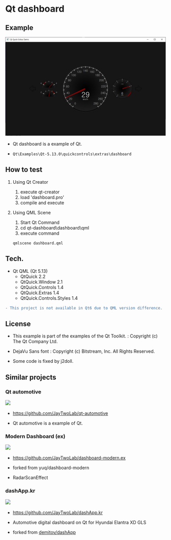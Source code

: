 # Qt dashboard

## Example

![](image/dash.jpg)

- Qt dashboard is a example of Qt.

- `Qt\Examples\Qt-5.13.0\quickcontrols\extras\dashboard`

## How to test

1. Using Qt Creator
	1. execute qt-creator
	2. load 'dashboard.pro'
	3. compile and execute

2. Using QML Scene
	1. Start Qt Command
	2. cd qt-dashboard\dashboard\qml
	3. execute command
	```
	qmlscene dashboard.qml
	```

## Tech.

- Qt QML (Qt 5.13)
	- QtQuick 2.2
	- QtQuick.Window 2.1
	- QtQuick.Controls 1.4
	- QtQuick.Extras 1.4
	- QtQuick.Controls.Styles 1.4

```diff
- This project is not available in Qt6 due to QML version difference.
```

## License

- This example is part of the examples of the Qt Toolkit. : Copyright (c) The Qt Company Ltd.

- DejaVu Sans font : Copyright (c) Bitstream, Inc. All Rights Reserved.

- Some code is fixed by j2doll.	

## Similar projects

### Qt automotive

![](https://github.com/JayTwoLab/qt-automotive/raw/master/image/auto.jpg)

- https://github.com/JayTwoLab/qt-automotive

- Qt automotive is a example of Qt.

### Modern Dashboard (ex)

![](https://github.com/JayTwoLab/dashboard-modern.ex/raw/master/markdown.data/modern.ani.gif)

- https://github.com/JayTwoLab/dashboard-modern.ex

- forked from yuq/dashboard-modern

- RadarScanEffect

### dashApp.kr

![](https://raw.githubusercontent.com/JayTwoLab/dashApp.kr/refs/heads/master/markdown/dashapp.png)

- https://github.com/JayTwoLab/dashApp.kr

- Automotive digital dashboard on Qt for Hyundai Elantra XD GLS

- forked from [demitov/dashApp](https://github.com/demitov/dashApp)





